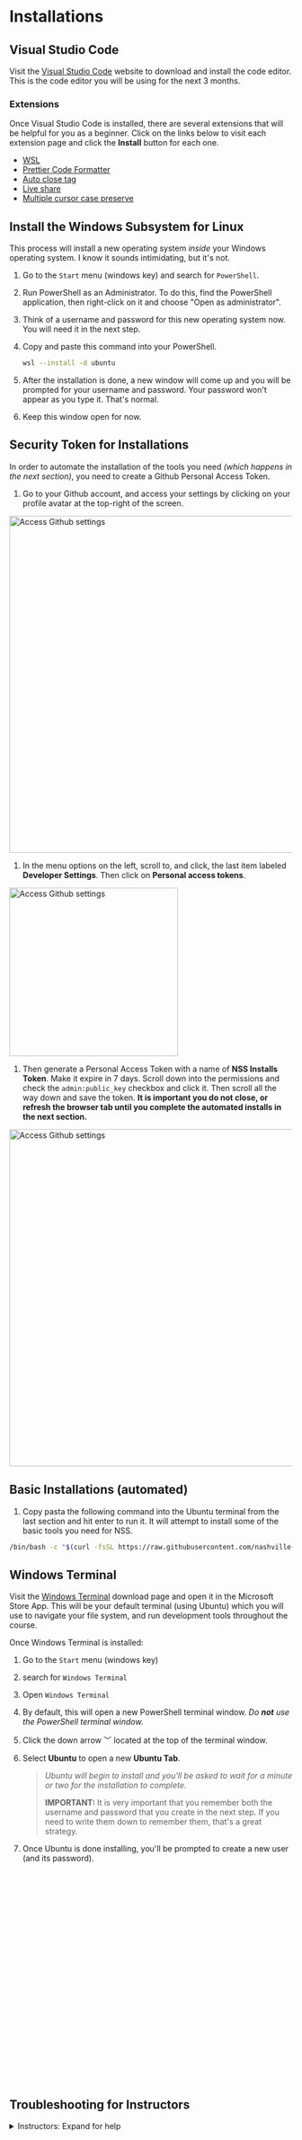 # Installations

## Visual Studio Code

Visit the [Visual Studio Code](https://code.visualstudio.com/) website to download and install the code editor. This is the code editor you will be using for the next 3 months.

### Extensions

Once Visual Studio Code is installed, there are several extensions that will be helpful for you as a beginner. Click on the links below to visit each extension page and click the **Install** button for each one.

* [WSL](https://marketplace.visualstudio.com/items?itemName=ms-vscode-remote.remote-wsl)
* [Prettier Code Formatter](https://marketplace.visualstudio.com/items?itemName=esbenp.prettier-vscode)
* [Auto close tag](https://marketplace.visualstudio.com/items?itemName=formulahendry.auto-close-tag)
* [Live share](https://marketplace.visualstudio.com/items?itemName=MS-vsliveshare.vsliveshare)
* [Multiple cursor case preserve](https://marketplace.visualstudio.com/items?itemName=Cardinal90.multi-cursor-case-preserve)

## Install the Windows Subsystem for Linux

This process will install a new operating system _inside_ your Windows operating system. I know it sounds intimidating, but it's not.

1. Go to the `Start` menu (windows key) and search for `PowerShell`.
1. Run PowerShell as an Administrator. To do this, find the PowerShell application, then right-click on it and choose "Open as administrator".
1. Think of a username and password for this new operating system now. You will need it in the next step.
1. Copy and paste this command into your PowerShell.

   ```sh
   wsl --install -d ubuntu
   ```

1. After the installation is done, a new window will come up and you will be prompted for your username and password. Your password won't appear as you type it. That's normal.
1. Keep this window open for now.

## Security Token for Installations

In order to automate the installation of the tools you need _(which happens in the next section)_, you need to create a Github Personal Access Token.

1. Go to your Github account, and access your settings by clicking on your profile avatar at the top-right of the screen.

<img src="./images/github-token-access-settings.gif" alt="Access Github settings" width="600px" />

1. In the menu options on the left, scroll to, and click, the last item labeled **Developer Settings**. Then click on **Personal access tokens**.

<img src="./images/github-token-developer-settings.gif" alt="Access Github settings" width="300px" />

1. Then generate a Personal Access Token with a name of **NSS Installs Token**. Make it expire in 7 days. Scroll down into the permissions and check the `admin:public_key` checkbox and click it. Then scroll all the way down and save the token. **It is important you do not close, or refresh the browser tab until you complete the automated installs in the next section.**

<img src="./images/github-token-creating-token.gif" alt="Access Github settings" width="600px" />

## Basic Installations (automated)

1. Copy pasta the following command into the Ubuntu terminal from the last section and hit enter to run it. It will attempt to install some of the basic tools you need for NSS.

```sh
/bin/bash -c "$(curl -fsSL https://raw.githubusercontent.com/nashville-software-school/client-side-mastery/cohort-62/book-0-installations/chapters/scripts/installs-wsl.sh)"
```

## Windows Terminal

Visit the [Windows Terminal](https://www.microsoft.com/en-us/p/windows-terminal/9n0dx20hk701?activetab=pivot:overviewtab) download page and open it in the Microsoft Store App. This will be your default terminal (using Ubuntu) which you will use to navigate your file system, and run development tools throughout the course.

Once Windows Terminal is installed:

1. Go to the `Start` menu (windows key)
1. search for `Windows Terminal`
1. Open `Windows Terminal`
1. By default, this will open a new PowerShell terminal window. _Do **not** use the PowerShell terminal window._
1. Click the down arrow <kbd>﹀</kbd> located at the top of the terminal window.
1. Select **Ubuntu** to open a new **Ubuntu Tab**.

   > _Ubuntu will begin to install and you'll be asked to wait for a minute or two for the installation to complete._
   >
   > **IMPORTANT:** It is very important that you remember both the username and password that you create in the next step. If you need to write them down to remember them, that's a great strategy.

1. Once Ubuntu is done installing, you'll be prompted to create a new user (and its password).

<br/>
<br/>
<br/>
<br/>
<br/>
<br/>
<br/>
<br/>
<br/>
<br/>
<br/>
<br/>
<br/>
<br/>
<br/>
<br/>
<br/>
<br/>
<br/>
<br/>
<br/>
<br/>

## Troubleshooting for Instructors

<details>
<summary>
Instructors: Expand for help
</summary>
If you run into problems during installation, someone on the instruction team will use the following info to help you. You can ignore this section.

For reference, here's the [Microsoft Install WSL instructions](https://docs.microsoft.com/en-us/windows/wsl/install).

### Enable Virtualization

If someone gets the `Please enable the Virtual Machine Platform Windows feature and ensure virtualization is enabled in the BIOS.` message when installing Ubuntu, try the following steps.

1. Open Powershell as admin
1. Run the following commands.
   ```sh
   Enable-WindowsOptionalFeature -Online -FeatureName Microsoft-Windows-Subsystem-Linux
   dism.exe /online /enable-feature /featurename:Microsoft-Windows-Subsystem-Linux /all /norestart
   dism.exe /online /enable-feature /featurename:VirtualMachinePlatform /all /norestart
   ```
1. Have student visit https://aka.ms/wsl2kernel to download and install the Linux kernel update package.
1. Reboot the machine.
1. Uninstall Ubuntu.
1. Install again and see if it fixes it.
</details>
